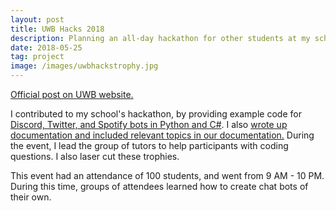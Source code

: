 ```yaml
---
layout: post
title: UWB Hacks 2018
description: Planning an all-day hackathon for other students at my school, with a "Chat Bot" theme.
date: 2018-05-25
tag: project
image: /images/uwbhackstrophy.jpg
---
```


[Official post on UWB website.](https://www.uwb.edu/news/june-2018/hackathon)

I contributed to my school's hackathon, by providing example code for
[Discord, Twitter, and Spotify bots in Python and C#](https://uwb-acm.github.io/Hackathon-Docs/Barebones-Repositories.html).
I also
[wrote up documentation and included relevant topics in our documentation.](https://uwb-acm.github.io/Hackathon-Docs/)
During the event, I lead the group of tutors to help participants with coding questions.
I also laser cut these trophies.

This event had an attendance of 100 students, and went from 9 AM - 10 PM.
During this time, groups of attendees learned how to create chat bots of their
own.